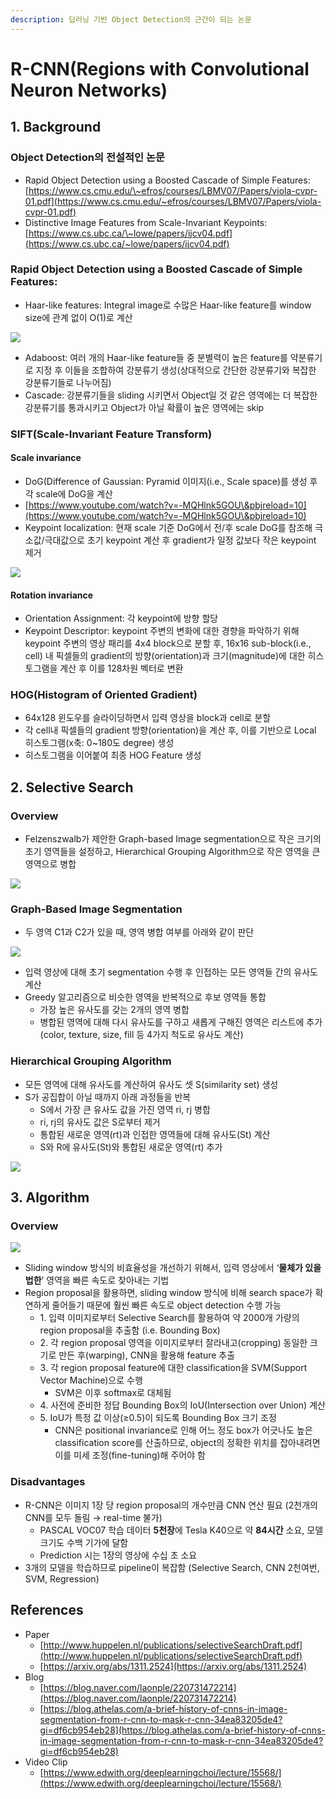 ```yaml
---
description: 딥러닝 기반 Object Detection의 근간이 되는 논문
---
```


# R-CNN(Regions with Convolutional Neuron Networks)

## 1. Background

### Object Detection의 전설적인 논문

* Rapid Object Detection using a Boosted Cascade of Simple Features: [https://www.cs.cmu.edu/\~efros/courses/LBMV07/Papers/viola-cvpr-01.pdf](https://www.cs.cmu.edu/~efros/courses/LBMV07/Papers/viola-cvpr-01.pdf)
* Distinctive Image Features from Scale-Invariant Keypoints: [https://www.cs.ubc.ca/\~lowe/papers/ijcv04.pdf](https://www.cs.ubc.ca/~lowe/papers/ijcv04.pdf)

### Rapid Object Detection using a Boosted Cascade of Simple Features:&#x20;

* Haar-like features: Integral image로 수많은 Haar-like feature를 window size에 관계 없이 O(1)로 계산

![](../../.gitbook/assets/_2020-02-14__10.52.21.png)

* Adaboost: 여러 개의 Haar-like feature들 중 분별력이 높은 feature를 약분류기로 지정 후 이들을 조합하여 강분류기 생성(상대적으로 간단한 강분류기와 복잡한 강분류기들로 나누어짐)
* Cascade: 강분류기들을 sliding 시키면서 Object일 것 같은 영역에는 더 복잡한 강분류기를 통과시키고 Object가 아닐 확률이 높은 영역에는 skip

### SIFT(Scale-Invariant Feature Transform)

#### Scale invariance

* DoG(Difference of Gaussian: Pyramid 이미지(i.e., Scale space)를 생성 후 각 scale에 DoG을 계산
* [https://www.youtube.com/watch?v=-MQHlnk5GOU\&pbjreload=10](https://www.youtube.com/watch?v=-MQHlnk5GOU\&pbjreload=10)
* Keypoint localization: 현재 scale 기준 DoG에서 전/후 scale DoG를 참조해 극소값/극대값으로 초기 keypoint 계산 후 gradient가 일정 값보다 작은 keypoint 제거

![](../../.gitbook/assets/_2020-02-14__11.14.59.png)

#### Rotation invariance

* Orientation Assignment: 각 keypoint에 방향 할당
* Keypoint Descriptor: keypoint 주변의 변화에 대한 경향을 파악하기 위해 keypoint 주변의 영상 패리를 4x4 block으로 분할 후, 16x16 sub-block(i.e., cell) 내 픽셀들의 gradient의 방향(orientation)과 크기(magnitude)에 대한 히스토그램을 계산 후 이를 128차원 벡터로 변환

### HOG(Histogram of Oriented Gradient)

* 64x128 윈도우를 슬라이딩하면서 입력 영상을 block과 cell로 분할
* 각 cell내 픽셀들의 gradient 방향(orientation)을 계산 후, 이를 기반으로 Local 히스토그램(x축: 0\~180도 degree) 생성
* 히스토그램을 이어붙여 최종 HOG Feature 생성

## 2. Selective Search

### Overview

* Felzenszwalb가 제안한 Graph-based Image segmentation으로 작은 크기의 초기 영역들을 설정하고, Hierarchical Grouping Algorithm으로 작은 영역을 큰 영역으로 병합

![](../../.gitbook/assets/_2020-02-14__2.54.55.png)



### Graph-Based Image Segmentation

* 두 영역 C1과 C2가 있을 때, 영역 병합 여부를 아래와 같이 판단

![](../../.gitbook/assets/_2019-12-19__9.30.36.png)

* 입력 영상에 대해 초기 segmentation 수행 후 인접하는 모든 영역들 간의 유사도 계산
* Greedy 알고리즘으로 비슷한 영역을 반복적으로 후보 영역들 통합
  * 가장 높은 유사도를 갖는 2개의 영역 병합
  * 병합된 영역에 대해 다시 유사도를 구하고 새롭게 구해진 영역은 리스트에 추가 (color, texture, size, fill 등 4가지 척도로 유사도 계산)

### Hierarchical Grouping Algorithm

* 모든 영역에 대해 유사도를 계산하여 유사도 셋 S(similarity set) 생성
* S가 공집합이 아닐 때까지 아래 과정들을 반복
  * S에서 가장 큰 유사도 값을 가진 영역 ri, rj 병합
  * ri, rj의 유사도 값은 S로부터 제거
  * 통합된 새로운 영역(rt)과 인접한 영역들에 대해 유사도(St) 계산
  * S와 R에 유사도(St)와 통합된 새로운 영역(rt) 추가

![](../../.gitbook/assets/_2019-12-19__8.56.53.png)

## 3. Algorithm

### Overview

![](../../.gitbook/assets/_2020-02-14__10.47.01.png)

* Sliding window 방식의 비효율성을 개선하기 위해서, 입력 영상에서 ‘**물체가 있을 법한**’ 영역을 빠른 속도로 찾아내는 기법
* Region proposal을 활용하면, sliding window 방식에 비해 search space가 확연하게 줄어들기 때문에 훨씬 빠른 속도로 object detection 수행 가능&#x20;
  * 1\. 입력 이미지로부터 Selective Search를 활용하여 약 2000개 가량의 region proposal을 추출함 (i.e. Bounding Box)&#x20;
  * 2\. 각 region proposal 영역을 이미지로부터 잘라내고(cropping) 동일한 크기로 만든 후(warping), CNN을 활용해 feature 추출&#x20;
  * 3\. 각 region proposal feature에 대한 classification을 SVM(Support Vector Machine)으로 수행
    * SVM은 이후 softmax로 대체됨&#x20;
  * 4\. 사전에 준비한 정답 Bounding Box의 IoU(Intersection over Union) 계산
  * 5\. IoU가 특정 값 이상(≥0.5)이 되도록 Bounding Box 크기 조정
    * CNN은 positional invariance로 인해 어느 정도 box가 어긋나도 높은 classification score를 산출하므로, object의 정확한 위치를 잡아내려면 이를 미세 조정(fine-tuning)해 주어야 함

### Disadvantages

* R-CNN은 이미지 1장 당 region proposal의 개수만큼 CNN 연산 필요 (2천개의 CNN를 모두 돌림 → real-time 불가)
  * PASCAL VOC07 학습 데이터 **5천장**에 Tesla K40으로 약 **84시간** 소요, 모델 크기도 수백 기가에 달함
  * Prediction 시는 1장의 영상에 수십 초 소요
* 3개의 모델을 학습하므로 pipeline이 복잡함 (Selective Search, CNN 2천여번, SVM, Regression)

## References

* Paper
  * [http://www.huppelen.nl/publications/selectiveSearchDraft.pdf](http://www.huppelen.nl/publications/selectiveSearchDraft.pdf)
  * [https://arxiv.org/abs/1311.2524](https://arxiv.org/abs/1311.2524)
* Blog
  * [https://blog.naver.com/laonple/220731472214](https://blog.naver.com/laonple/220731472214)
  * [https://blog.athelas.com/a-brief-history-of-cnns-in-image-segmentation-from-r-cnn-to-mask-r-cnn-34ea83205de4?gi=df6cb954eb28](https://blog.athelas.com/a-brief-history-of-cnns-in-image-segmentation-from-r-cnn-to-mask-r-cnn-34ea83205de4?gi=df6cb954eb28)
* Video Clip
  * [https://www.edwith.org/deeplearningchoi/lecture/15568/](https://www.edwith.org/deeplearningchoi/lecture/15568/)
